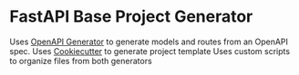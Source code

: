 # FastAPI Base Project Generator

Uses [OpenAPI Generator](https://openapi-generator.tech/) to generate models and routes from an OpenAPI spec.
Uses [Cookiecutter](https://github.com/cookiecutter/cookiecutter) to generate project template
Uses custom scripts to organize files from both generators
